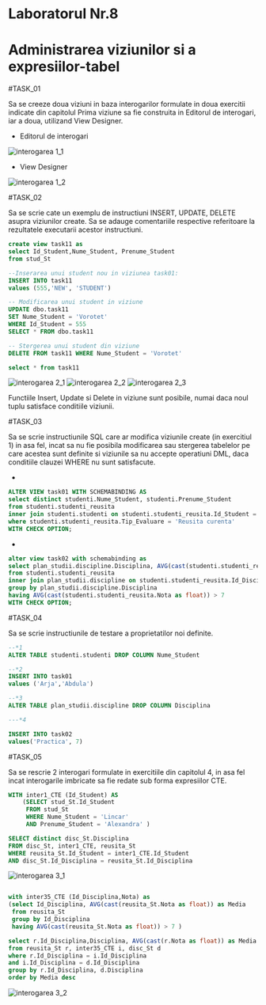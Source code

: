 # Laboratorul Nr.8
# Administrarea viziunilor si a expresiilor-tabel

#TASK_01

Sa se creeze doua viziuni in baza interogarilor formulate in doua exercitii indicate din capitolul Prima viziune sa fie construita in Editorul de interogari, iar a doua, utilizand View Designer.

* Editorul de interogari

![interogarea 1_1](Image1_1.PNG)

* View Designer

![interogarea 1_2](Image1_2.PNG)

#TASK_02

Sa se scrie cate un exemplu de instructiuni INSERT, UPDATE, DELETE asupra viziunilor create. Sa se adauge comentariile respective referitoare la rezultatele executarii acestor instructiuni.

```SQL
create view task11 as
select Id_Student,Nume_Student, Prenume_Student
from stud_St

--Inserarea unui student nou in viziunea task01:
INSERT INTO task11
values (555,'NEW', 'STUDENT')

-- Modificarea unui student in viziune
UPDATE dbo.task11
SET Nume_Student = 'Vorotet'
WHERE Id_Student = 555
SELECT * FROM dbo.task11

-- Stergerea unui student din viziune
DELETE FROM task11 WHERE Nume_Student = 'Vorotet'

select * from task11
```

![interogarea 2_1](Image2_1.PNG) ![interogarea 2_2](Image2_2.PNG) ![interogarea 2_3](Image2_3.PNG)

Functiile Insert, Update si Delete in viziune sunt posibile, numai daca noul tuplu satisface conditiile viziunii.

#TASK_03

Sa se scrie instructiunile SQL care ar modifica viziunile create (in exercitiul 1) in asa fel, incat sa nu fie posibila modificarea sau stergerea tabelelor pe care acestea sunt definite si viziunile sa nu accepte operatiuni DML, daca conditiile clauzei WHERE nu sunt satisfacute.

*
```SQL
ALTER VIEW task01 WITH SCHEMABINDING AS
select distinct studenti.Nume_Student, studenti.Prenume_Student
from studenti.studenti_reusita
inner join studenti.studenti on studenti.studenti_reusita.Id_Student = studenti.studenti.Id_Student
where studenti.studenti_reusita.Tip_Evaluare = 'Reusita curenta'
WITH CHECK OPTION;
```

*
```SQL
alter view task02 with schemabinding as
select plan_studii.discipline.Disciplina, AVG(cast(studenti.studenti_reusita.Nota as float)) as Media
from studenti.studenti_reusita
inner join plan_studii.discipline on studenti.studenti_reusita.Id_Disciplina = plan_studii.discipline.Id_Disciplina
group by plan_studii.discipline.Disciplina
having AVG(cast(studenti.studenti_reusita.Nota as float)) > 7
WITH CHECK OPTION;
```

#TASK_04

Sa se scrie instructiunile de testare a proprietatilor noi definite.

```SQL
--*1
ALTER TABLE studenti.studenti DROP COLUMN Nume_Student

--*2
INSERT INTO task01
values ('Arja','Abdula')

--*3
ALTER TABLE plan_studii.discipline DROP COLUMN Disciplina

---*4

INSERT INTO task02
values('Practica', 7)
```

#TASK_05

Sa se rescrie 2 interogari formulate in exercitiile din capitolul 4, in asa fel incat interogarile imbricate sa fie redate sub forma expresiilor CTE.

```SQL
WITH inter1_CTE (Id_Student) AS
    (SELECT stud_St.Id_Student
     FROM stud_St
     WHERE Nume_Student = 'Lincar'
     AND Prenume_Student = 'Alexandra' )

SELECT distinct disc_St.Disciplina
FROM disc_St, inter1_CTE, reusita_St
WHERE reusita_St.Id_Student = inter1_CTE.Id_Student
AND disc_St.Id_Disciplina = reusita_St.Id_Disciplina
```

![interogarea 3_1](Image3_1.PNG)

```SQL

with inter35_CTE (Id_Disciplina,Nota) as
(select Id_Disciplina, AVG(cast(reusita_St.Nota as float)) as Media
 from reusita_St
 group by Id_Disciplina
 having AVG(cast(reusita_St.Nota as float)) > 7 )

select r.Id_Disciplina,Disciplina, AVG(cast(r.Nota as float)) as Media
from reusita_St r, inter35_CTE i, disc_St d
where r.Id_Disciplina = i.Id_Disciplina
and i.Id_Disciplina = d.Id_Disciplina
group by r.Id_Disciplina, d.Disciplina
order by Media desc
```

![interogarea 3_2](Image3_2.PNG)
